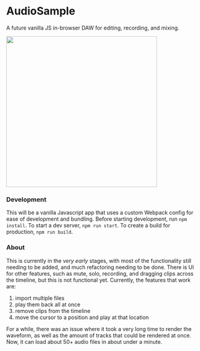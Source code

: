 # AudioSample
A future vanilla JS in-browser DAW for editing, recording, and mixing. 

<img width=400 src="https://user-images.githubusercontent.com/75324120/176989391-3d5f13ba-3fb1-4153-8162-ab6b78a2e8e4.png"/>

### Development
This will be a vanilla Javascript app that uses a custom Webpack config for ease of development and bundling. 
Before starting development, run `npm install`.
To start a dev server, `npm run start`. To create a build for production,  `npm run build`.
### About

This is currently in the *very early* stages, with most of the functionality still needing to be added, and much refactoring needing to be done. There is UI for other features, such as mute, solo, recording, and dragging clips across the timeline, but this is not functional yet.
Currently, the features that work are:

1. import multiple files
2. play them back all at once
3. remove clips from the timeline
4. move the cursor to a position and play at that location

For a while, there was an issue where it took a very long time to render the waveform, as well as the amount of tracks that could be rendered at once. Now, it can load about 50+ audio files in about under a minute.
